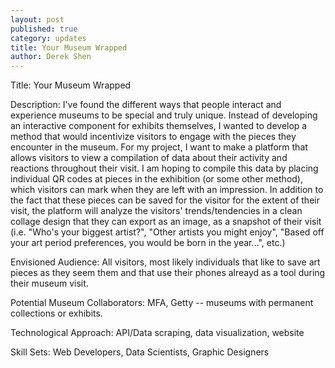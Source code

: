 ```yaml
---
layout: post
published: true
category: updates
title: Your Museum Wrapped
author: Derek Shen
---
```

Title: Your Museum Wrapped

Description: I've found the different ways that people interact and experience museums to be special and truly unique. Instead of developing an interactive component for exhibits themselves, I wanted to develop a method that would incentivize visitors to engage with the pieces they encounter in the museum. For my project, I want to make a platform that allows visitors to view a compilation of data about their activity and reactions throughout their visit. I am hoping to compile this data by placing individual QR codes at pieces in the exhibition (or some other method), which visitors can mark when they are left with an impression. In addition to the fact that these pieces can be saved for the visitor for the extent of their visit, the platform will analyze the visitors' trends/tendencies in a clean collage design that they can export as an image, as a snapshot of their visit (i.e. "Who's your biggest artist?", "Other artists you might enjoy", "Based off your art period preferences, you would be born in the year...", etc.)

Envisioned Audience: All visitors, most likely individuals that like to save art pieces as they seem them and that use their phones alreayd as a tool during their museum visit.

Potential Museum Collaborators: MFA, Getty -- museums with permanent collections or exhibits.

Technological Approach: API/Data scraping, data visualization, website

Skill Sets: Web Developers, Data Scientists, Graphic Designers


